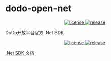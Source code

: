 # dodo-open-net

<p align="center">
  <a href="https://raw.githubusercontent.com/dodo-open/dodo-open-net/master/LICENSE">
    <img src="https://img.shields.io/github/license/dodo-open/dodo-open-net" alt="license">
  </a>
  <a href="https://github.com/dodo-open/dodo-open-net/releases">
    <img src="https://img.shields.io/github/v/release/dodo-open/dodo-open-net?color=blueviolet&include_prereleases" alt="release">
  </a>
</p>

DoDo开放平台官方 .Net SDK


<p align="center">
  <a href="https://raw.githubusercontent.com/dodo-open/dodo-open-net/master/LICENSE">
    <img src="https://img.shields.io/github/license/dodo-open/dodo-open-net" alt="license">
  </a>
  <a href="https://github.com/dodo-open/dodo-open-net/releases">
    <img src="https://img.shields.io/github/v/release/dodo-open/dodo-open-net?color=blueviolet&include_prereleases" alt="release">
  </a>
</p>

[.Net SDK 文档](https://open.imdodo.com/sdk/net)

